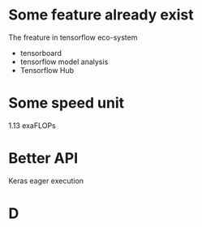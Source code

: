 # Some feature already exist
The freature in tensorflow eco-system
- tensorboard
- tensorflow model analysis
- Tensorflow Hub
# Some speed unit
1.13 exaFLOPs

# Better API
Keras
eager execution

# D
<!--stackedit_data:
eyJoaXN0b3J5IjpbNDc0NDY1MjgzLC0yOTM4MjkxLC0yMTI5Mj
U1ODY5XX0=
-->